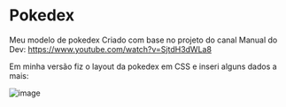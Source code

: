 # Pokedex
Meu modelo de pokedex
Criado com base no projeto do canal Manual do Dev: https://www.youtube.com/watch?v=SjtdH3dWLa8

Em minha versão fiz o layout da pokedex em CSS e inseri alguns dados a mais:

![image](https://user-images.githubusercontent.com/66082116/185706675-26d2d581-1f8c-4384-b2f3-093cdcd15124.png)

